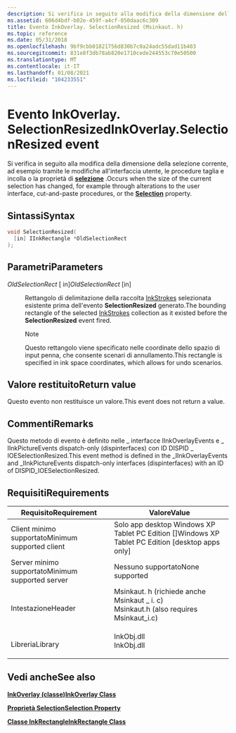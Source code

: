 ```yaml
---
description: Si verifica in seguito alla modifica della dimensione della selezione corrente, ad esempio tramite le modifiche all'interfaccia utente, le procedure taglia e incolla o la proprietà di selezione.
ms.assetid: 606d4bdf-b02e-459f-a4cf-050daac6c309
title: Evento InkOverlay. SelectionResized (Msinkaut. h)
ms.topic: reference
ms.date: 05/31/2018
ms.openlocfilehash: 9bf9cbb01821756d830b7c0a24adc55dad11b403
ms.sourcegitcommit: 831e8f3db78ab820e1710cede244553c70e50500
ms.translationtype: MT
ms.contentlocale: it-IT
ms.lasthandoff: 01/08/2021
ms.locfileid: "104233551"
---
```

# <a name="inkoverlayselectionresized-event"></a><span data-ttu-id="f7b22-103">Evento InkOverlay. SelectionResized</span><span class="sxs-lookup"><span data-stu-id="f7b22-103">InkOverlay.SelectionResized event</span></span>

<span data-ttu-id="f7b22-104">Si verifica in seguito alla modifica della dimensione della selezione corrente, ad esempio tramite le modifiche all'interfaccia utente, le procedure taglia e incolla o la proprietà di [**selezione**](/windows/desktop/api/msinkaut/nf-msinkaut-iinkoverlay-get_selection) .</span><span class="sxs-lookup"><span data-stu-id="f7b22-104">Occurs when the size of the current selection has changed, for example through alterations to the user interface, cut-and-paste procedures, or the [**Selection**](/windows/desktop/api/msinkaut/nf-msinkaut-iinkoverlay-get_selection) property.</span></span>

## <a name="syntax"></a><span data-ttu-id="f7b22-105">Sintassi</span><span class="sxs-lookup"><span data-stu-id="f7b22-105">Syntax</span></span>


```C++
void SelectionResized(
  [in] IInkRectangle *OldSelectionRect
);
```



## <a name="parameters"></a><span data-ttu-id="f7b22-106">Parametri</span><span class="sxs-lookup"><span data-stu-id="f7b22-106">Parameters</span></span>

<dl> <dt>

<span data-ttu-id="f7b22-107">*OldSelectionRect* \[ in\]</span><span class="sxs-lookup"><span data-stu-id="f7b22-107">*OldSelectionRect* \[in\]</span></span>
</dt> <dd>

<span data-ttu-id="f7b22-108">Rettangolo di delimitazione della raccolta [InkStrokes](/previous-versions/windows/desktop/legacy/ms703293(v=vs.85)) selezionata esistente prima dell'evento **SelectionResized** generato.</span><span class="sxs-lookup"><span data-stu-id="f7b22-108">The bounding rectangle of the selected [InkStrokes](/previous-versions/windows/desktop/legacy/ms703293(v=vs.85)) collection as it existed before the **SelectionResized** event fired.</span></span>

> [!Note]  
> <span data-ttu-id="f7b22-109">Questo rettangolo viene specificato nelle coordinate dello spazio di input penna, che consente scenari di annullamento.</span><span class="sxs-lookup"><span data-stu-id="f7b22-109">This rectangle is specified in ink space coordinates, which allows for undo scenarios.</span></span>

 

</dd> </dl>

## <a name="return-value"></a><span data-ttu-id="f7b22-110">Valore restituito</span><span class="sxs-lookup"><span data-stu-id="f7b22-110">Return value</span></span>

<span data-ttu-id="f7b22-111">Questo evento non restituisce un valore.</span><span class="sxs-lookup"><span data-stu-id="f7b22-111">This event does not return a value.</span></span>

## <a name="remarks"></a><span data-ttu-id="f7b22-112">Commenti</span><span class="sxs-lookup"><span data-stu-id="f7b22-112">Remarks</span></span>

<span data-ttu-id="f7b22-113">Questo metodo di evento è definito nelle \_ interfacce IInkOverlayEvents e \_ IInkPictureEvents dispatch-only (dispinterfaces) con ID DISPID \_ IOESelectionResized.</span><span class="sxs-lookup"><span data-stu-id="f7b22-113">This event method is defined in the \_IInkOverlayEvents and \_IInkPictureEvents dispatch-only interfaces (dispinterfaces) with an ID of DISPID\_IOESelectionResized.</span></span>

## <a name="requirements"></a><span data-ttu-id="f7b22-114">Requisiti</span><span class="sxs-lookup"><span data-stu-id="f7b22-114">Requirements</span></span>



| <span data-ttu-id="f7b22-115">Requisito</span><span class="sxs-lookup"><span data-stu-id="f7b22-115">Requirement</span></span> | <span data-ttu-id="f7b22-116">Valore</span><span class="sxs-lookup"><span data-stu-id="f7b22-116">Value</span></span> |
|-------------------------------------|---------------------------------------------------------------------------------------------------------------------|
| <span data-ttu-id="f7b22-117">Client minimo supportato</span><span class="sxs-lookup"><span data-stu-id="f7b22-117">Minimum supported client</span></span><br/> | <span data-ttu-id="f7b22-118">Solo app desktop Windows XP Tablet PC Edition \[\]</span><span class="sxs-lookup"><span data-stu-id="f7b22-118">Windows XP Tablet PC Edition \[desktop apps only\]</span></span><br/>                                                       |
| <span data-ttu-id="f7b22-119">Server minimo supportato</span><span class="sxs-lookup"><span data-stu-id="f7b22-119">Minimum supported server</span></span><br/> | <span data-ttu-id="f7b22-120">Nessuno supportato</span><span class="sxs-lookup"><span data-stu-id="f7b22-120">None supported</span></span><br/>                                                                                           |
| <span data-ttu-id="f7b22-121">Intestazione</span><span class="sxs-lookup"><span data-stu-id="f7b22-121">Header</span></span><br/>                   | <dl> <span data-ttu-id="f7b22-122"><dt>Msinkaut. h (richiede anche Msinkaut \_ i. c)</dt></span><span class="sxs-lookup"><span data-stu-id="f7b22-122"><dt>Msinkaut.h (also requires Msinkaut\_i.c)</dt></span></span> </dl> |
| <span data-ttu-id="f7b22-123">Libreria</span><span class="sxs-lookup"><span data-stu-id="f7b22-123">Library</span></span><br/>                  | <dl> <span data-ttu-id="f7b22-124"><dt>InkObj.dll</dt></span><span class="sxs-lookup"><span data-stu-id="f7b22-124"><dt>InkObj.dll</dt></span></span> </dl>                               |



## <a name="see-also"></a><span data-ttu-id="f7b22-125">Vedi anche</span><span class="sxs-lookup"><span data-stu-id="f7b22-125">See also</span></span>

<dl> <dt>

[<span data-ttu-id="f7b22-126">**InkOverlay (classe)**</span><span class="sxs-lookup"><span data-stu-id="f7b22-126">**InkOverlay Class**</span></span>](inkoverlay-class.md)
</dt> <dt>

[<span data-ttu-id="f7b22-127">**Proprietà Selection**</span><span class="sxs-lookup"><span data-stu-id="f7b22-127">**Selection Property**</span></span>](/windows/desktop/api/msinkaut/nf-msinkaut-iinkoverlay-get_selection)
</dt> <dt>

[<span data-ttu-id="f7b22-128">**Classe InkRectangle**</span><span class="sxs-lookup"><span data-stu-id="f7b22-128">**InkRectangle Class**</span></span>](inkrectangle-class.md)
</dt> </dl>

 

